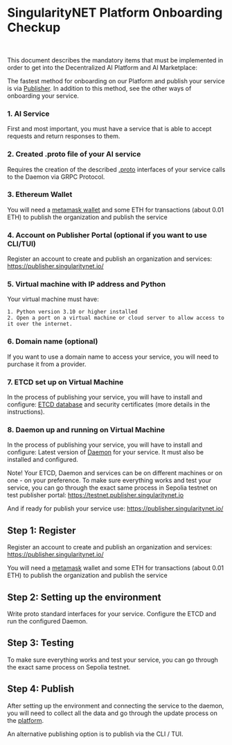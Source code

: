 # SingularityNET Platform Onboarding Checkup

</br>
<ImageViewer src="/assets/images/products/AIMarketplace/Marketplace/ReadyToOnboardingCheckUp.webp" alt="Checkup"/>

This document describes the mandatory items that must be implemented in order to get into the Decentralized AI Platform and AI Marketplace:

The fastest method for onboarding on our Platform and publish your service is via [Publisher](/docs/products/DecentralizedAIPlatform/DevelopersTutorials/OnboardingViaPublisher/). In addition to this method, see the other ways of onboarding your service.

### 1. AI Service

First and most important, you must have a service that is able to accept requests and return responses to them.

### 2. Created .proto file of your AI service

Requires the creation of the described [.proto](https://protobuf.dev/) interfaces of your service calls to the Daemon via GRPC Protocol.

### 3. Ethereum Wallet

You will need a [metamask wallet](https://metamask.io/) and some ETH for transactions (about 0.01 ETH) to publish the organization and publish the service

### 4. Account on Publisher Portal (optional if you want to use CLI/TUI)

Register an account to create and publish an organization and services: https://publisher.singularitynet.io/

### 5. Virtual machine with IP address and Python

Your virtual machine must have:

    1. Python version 3.10 or higher installed
    2. Open a port on a virtual machine or cloud server to allow access to it over the internet.

### 6. Domain name (optional)

If you want to use a domain name to access your service, you will need to purchase it from a provider.

### 7. ETCD set up on Virtual Machine

In the process of publishing your service, you will have to install and configure:
[ETCD database](https://etcd.io/) and security certificates (more details in the instructions).

### 8. Daemon up and running on Virtual Machine

In the process of publishing your service, you will have to install and configure:
Latest version of [Daemon](https://github.com/singnet/snet-daemon) for your service. It must also be installed and configured.

Note! Your ETCD, Daemon and services can be on different machines or on one - on your preference.
To make sure everything works and test your service, you can go through the exact same process in Sepolia testnet on test publisher portal: https://testnet.publisher.singularitynet.io

And if ready for publish your service use: https://publisher.singularitynet.io/





## Step 1: Register

Register an account to create and publish an organization and services: https://publisher.singularitynet.io/

You will need a [metamask](https://metamask.io/) wallet and some ETH for transactions (about 0.01 ETH) to publish the organization and publish the service 

## Step 2: Setting up the environment

Write proto standard interfaces for your service. Configure the ETCD and run the configured Daemon.

## Step 3: Testing


To make sure everything works and test your service, you can go through the exact same process on Sepolia testnet.


## Step 4: Publish

After setting up the environment and connecting the service to the daemon, you will need to collect all the data and go through the update process on the [platform](https://publisher.singularitynet.io/).

An alternative publishing option is to publish via the CLI / TUI.

